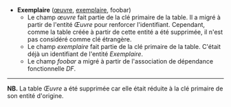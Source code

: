 <!-- Generated by Mocodo 4.0.0 -->

- **Exemplaire** (<ins>œuvre</ins>, <ins>exemplaire</ins>, foobar)
  - Le champ _œuvre_ fait partie de la clé primaire de la table. Il a migré à partir de l'entité _Œuvre_ pour renforcer l'identifiant. Cependant, comme la table créée à partir de cette entité a été supprimée, il n'est pas considéré comme clé étrangère.
  - Le champ _exemplaire_ fait partie de la clé primaire de la table. C'était déjà un identifiant de l'entité _Exemplaire_.
  - Le champ _foobar_ a migré à partir de l'association de dépendance fonctionnelle _DF_.

----


**NB.** La table _Œuvre_ a été supprimée car elle était réduite à la clé primaire de son entité d'origine.

